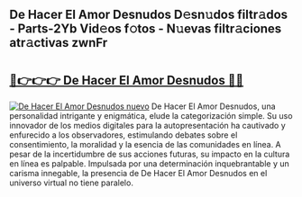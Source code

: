 ## De Hacer El Amor Desnudos D𝚎sn𝚞dos filtr𝚊dos - Parts-2Yb Vid𝚎os f𝚘tos - N𝚞evas filtr𝚊ciones atr𝚊ctivas zwnFr

# <h2><a href="http://mb9k3n.tromn.icu/?c=De+Hacer+El+Amor+Desnudos">🔗👉👉👉 De Hacer El Amor Desnudos 🔗🔗</a></h2>

[![De Hacer El Amor Desnudos nuevo](https://i.imgur.com/pEAQMta.gif)](http://mb9k3n.tromn.icu/?c=De+Hacer+El+Amor+Desnudos)
De Hacer El Amor Desnudos, una personalidad intrigante y enigmática, elude la categorización simple. Su uso innovador de los medios digitales para la autopresentación ha cautivado y enfurecido a los observadores, estimulando debates sobre el consentimiento, la moralidad y la esencia de las comunidades en línea. A pesar de la incertidumbre de sus acciones futuras, su impacto en la cultura en línea es palpable. Impulsada por una determinación inquebrantable y un carisma innegable, la presencia de De Hacer El Amor Desnudos en el universo virtual no tiene paralelo.
